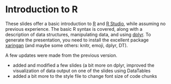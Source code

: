 # Introduction to R

These slides offer a basic introduction to [R](https://cran.r-project.org/) and
[R Studio](https://posit.co/download/rstudio-desktop/), while assuming no
previous experience.  The basic R syntax is covered, along with a description of
data structures, manipulating data, and using
[dplyr](https://dplyr.tidyverse.org/).  To generate the presentation, you need
to install the excellent package [xaringan](https://github.com/yihui/xaringan)
(and maybe some others: knitr, emoji, dplyr, DT).


A few updates were made from the previous version.

* added and modified a few slides (a bit more on dplyr, improved
the visualization of data output on one of the slides using DataTables
* added a bit more to the style file to change font size of code chunks
